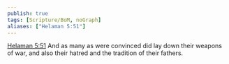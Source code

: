```yaml
---
publish: true
tags: [Scripture/BoM, noGraph]
aliases: ["Helaman 5:51"]
---
```

[Helaman 5:51](https://churchofjesuschrist.org/study/scriptures/bofm/hel/5?lang=eng&id=p51#p51) And as many as were convinced did lay down their weapons of war, and also their hatred and the tradition of their fathers.
